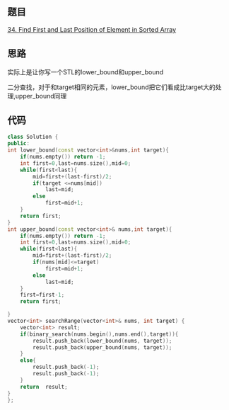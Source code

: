 ## 题目
[34. Find First and Last Position of Element in Sorted Array](https://leetcode-cn.com/problems/find-first-and-last-position-of-element-in-sorted-array/)
## 思路
实际上是让你写一个STL的lower_bound和upper_bound

二分查找，对于和target相同的元素，lower_bound把它们看成比target大的处理,upper_bound同理
## 代码
```c++
class Solution {
public:
int lower_bound(const vector<int>&nums,int target){
	if(nums.empty()) return -1;
	int first=0,last=nums.size(),mid=0;
	while(first<last){
		mid=first+(last-first)/2;
		if(target <=nums[mid])
			last=mid;	
		else
			first=mid+1;
	}
	return first;
}
int upper_bound(const vector<int>& nums,int target){
	if(nums.empty()) return -1;
    int first=0,last=nums.size(),mid=0;
    while(first<last){
		mid=first+(last-first)/2;
		if(nums[mid]<=target)
			first=mid+1;
		else
			last=mid;
	}
    first=first-1;
	return first;

}
vector<int> searchRange(vector<int>& nums, int target) {
	vector<int> result;
    if(binary_search(nums.begin(),nums.end(),target)){
	    result.push_back(lower_bound(nums, target));
	    result.push_back(upper_bound(nums, target));
    }
    else{
        result.push_back(-1);
        result.push_back(-1);
    }
	return  result;
}
};
```
